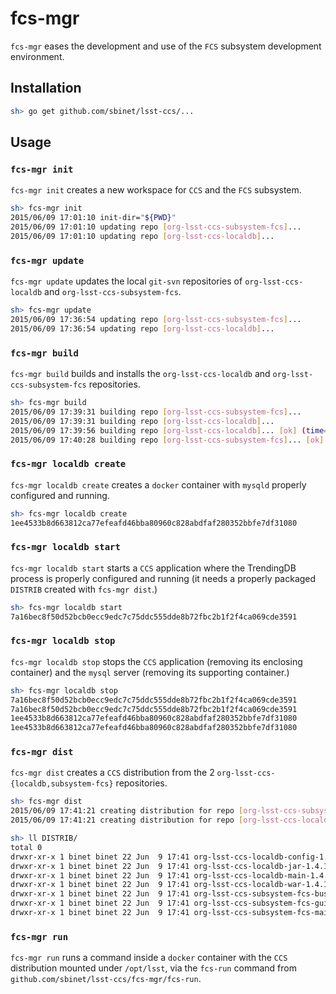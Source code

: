 fcs-mgr
=======

`fcs-mgr` eases the development and use of the `FCS` subsystem development
environment.

## Installation

```sh
sh> go get github.com/sbinet/lsst-ccs/...
```

## Usage

### `fcs-mgr init`
`fcs-mgr init` creates a new workspace for `CCS` and the `FCS` subsystem.

```sh
sh> fcs-mgr init
2015/06/09 17:01:10 init-dir="${PWD}"
2015/06/09 17:01:10 updating repo [org-lsst-ccs-subsystem-fcs]...
2015/06/09 17:01:10 updating repo [org-lsst-ccs-localdb]...
```

### `fcs-mgr update`
`fcs-mgr update` updates the local `git-svn` repositories of
`org-lsst-ccs-localdb` and `org-lsst-ccs-subsystem-fcs`.

```sh
sh> fcs-mgr update
2015/06/09 17:36:54 updating repo [org-lsst-ccs-subsystem-fcs]...
2015/06/09 17:36:54 updating repo [org-lsst-ccs-localdb]...
```

### `fcs-mgr build`
`fcs-mgr build` builds and installs the `org-lsst-ccs-localdb` and
`org-lsst-ccs-subsystem-fcs` repositories.

```sh
sh> fcs-mgr build
2015/06/09 17:39:31 building repo [org-lsst-ccs-subsystem-fcs]...
2015/06/09 17:39:31 building repo [org-lsst-ccs-localdb]...
2015/06/09 17:39:56 building repo [org-lsst-ccs-localdb]... [ok] (time=24.384273959s)
2015/06/09 17:40:28 building repo [org-lsst-ccs-subsystem-fcs]... [ok] (time=56.480276874s)
```

### `fcs-mgr localdb create`
`fcs-mgr localdb create` creates a `docker` container with `mysqld` properly
configured and running.

```sh
sh> fcs-mgr localdb create
1ee4533b8d663812ca77efeafd46bba80960c828abdfaf280352bbfe7df31080
```

### `fcs-mgr localdb start`
`fcs-mgr localdb start` starts a `CCS` application where the TrendingDB process
is properly configured and running (it needs a properly packaged `DISTRIB`
created with `fcs-mgr dist`.)

```sh
sh> fcs-mgr localdb start
7a16bec8f50d52bcb0ecc9edc7c75ddc555dde8b72fbc2b1f2f4ca069cde3591
```

### `fcs-mgr localdb stop`
`fcs-mgr localdb stop` stops the `CCS` application (removing its enclosing
container) and the `mysql` server (removing its supporting container.)

```sh
sh> fcs-mgr localdb stop
7a16bec8f50d52bcb0ecc9edc7c75ddc555dde8b72fbc2b1f2f4ca069cde3591
7a16bec8f50d52bcb0ecc9edc7c75ddc555dde8b72fbc2b1f2f4ca069cde3591
1ee4533b8d663812ca77efeafd46bba80960c828abdfaf280352bbfe7df31080
1ee4533b8d663812ca77efeafd46bba80960c828abdfaf280352bbfe7df31080
```

### `fcs-mgr dist`
`fcs-mgr dist` creates a `CCS` distribution from the 2
`org-lsst-ccs-{localdb,subsystem-fcs}` repositories.

```sh
sh> fcs-mgr dist
2015/06/09 17:41:21 creating distribution for repo [org-lsst-ccs-subsystem-fcs]...
2015/06/09 17:41:21 creating distribution for repo [org-lsst-ccs-localdb]...

sh> ll DISTRIB/
total 0
drwxr-xr-x 1 binet binet 22 Jun  9 17:41 org-lsst-ccs-localdb-config-1.4.1-SNAPSHOT
drwxr-xr-x 1 binet binet 22 Jun  9 17:41 org-lsst-ccs-localdb-jar-1.4.1-SNAPSHOT
drwxr-xr-x 1 binet binet 22 Jun  9 17:41 org-lsst-ccs-localdb-main-1.4.1-SNAPSHOT
drwxr-xr-x 1 binet binet 22 Jun  9 17:41 org-lsst-ccs-localdb-war-1.4.1-SNAPSHOT
drwxr-xr-x 1 binet binet 22 Jun  9 17:41 org-lsst-ccs-subsystem-fcs-buses-1.6.2-SNAPSHOT
drwxr-xr-x 1 binet binet 22 Jun  9 17:41 org-lsst-ccs-subsystem-fcs-gui-1.6.2-SNAPSHOT
drwxr-xr-x 1 binet binet 22 Jun  9 17:41 org-lsst-ccs-subsystem-fcs-main-1.6.2-SNAPSHOT
```

### `fcs-mgr run`
`fcs-mgr run` runs a command inside a `docker` container with the `CCS`
distribution mounted under `/opt/lsst`, via the `fcs-run` command from
`github.com/sbinet/lsst-ccs/fcs-mgr/fcs-run`.

